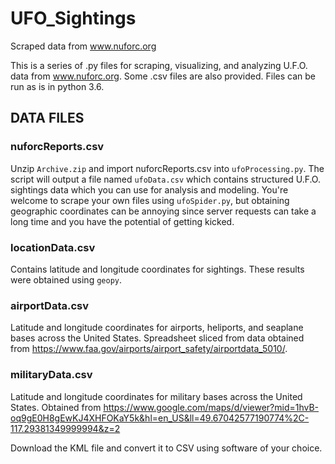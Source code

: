 # UFO_Sightings
Scraped data from www.nuforc.org

This is a series of .py files for scraping, visualizing, and analyzing U.F.O. data from www.nuforc.org. Some .csv files are also provided. Files can be run as is in python 3.6.

## DATA FILES

### nuforcReports.csv
Unzip `Archive.zip` and import nuforcReports.csv into `ufoProcessing.py`. The script will output a file named `ufoData.csv` which contains structured U.F.O. sightings data which you can use for analysis and modeling. You're welcome to scrape your own files using `ufoSpider.py`, but obtaining geographic coordinates can be annoying since server requests can take a long time and you have the potential of getting kicked.

### locationData.csv
Contains latitude and longitude coordinates for sightings. These results were obtained using `geopy`.

### airportData.csv
Latitude and longitude coordinates for airports, heliports, and seaplane bases across the United States. Spreadsheet sliced from data obtained from <https://www.faa.gov/airports/airport_safety/airportdata_5010/>.

### militaryData.csv
Latitude and longitude coordinates for military bases across the United States. Obtained from <https://www.google.com/maps/d/viewer?mid=1hvB-oq9gE0H8gEwKJ4XHFOKaY5k&hl=en_US&ll=49.67042577190774%2C-117.29381349999994&z=2>

Download the KML file and convert it to CSV using software of your choice.
